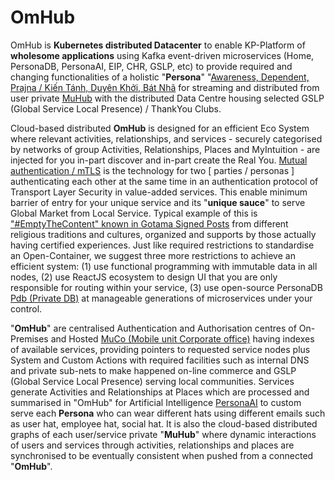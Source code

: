 # OmHub

OmHub is <b>Kubernetes distributed Datacenter</b> to enable KP-Platform of <b>wholesome applications</b> using Kafka event-driven microservices (Home, PersonaDB, PersonaAI, EIP, CHR, GSLP, etc) to provide required and changing functionalities of a holistic "<b>Persona</b>" "<a href="https://blog.khaiphong.io/2021/09/awareness.html#Section_1" target="_blank">Awareness, Dependent, Prajna / Kiến Tánh, Duyên Khởi, Bát Nhã</a> for streaming and distributed from user private <a href="https://github.com/khaiphong/muhub/" trget="_blank">MuHub</a> with the distributed Data Centre housing selected GSLP (Global Service Local Presence) / ThankYou Clubs.

Cloud-based distributed <b>OmHub</b> is designed for an efficient Eco System where relevant activities, relationships, and services - securely categorised by networks of group Activities, Relationships, Places and MyIntuition - are injected for you in-part discover and in-part create the Real You. <a href="https://en.wikipedia.org/wiki/Mutual_authentication" trget="_blank">Mutual authentication / mTLS</a> is the technology for two [ parties / personas ] authenticating each other at the same time in an authentication protocol of Transport Layer Security in value-added services. This enable minimum barrier of entry for your unique service and its "<b>unique sauce</b>" to serve Global Market from Local Service. Typical example of this is <a href="https://blog.khaiphong.io/2021/09/empty-content-transcendental-inner-peace.html#Section_3" target="_blank">"#EmptyTheContent" known in Gotama Signed Posts</a> from different religious traditions and cultures, organized and supports by those actually having certified experiences. Just like required restrictions to standardise an Open-Container, we suggest three more restrictions to achieve an efficient system: (1) use functional programming with immutable data in all nodes, (2) use ReactJS ecosystem to design UI that you are only responsible for routing within your service, (3) use open-source PersonaDB <a href="https://github.com/khaiphong/personadb/tree/master/backend/pdb/" trget="_blank">Pdb (Private DB)</a> at manageable generations of microservices under your control.

"<b>OmHub</b>" are centralised Authentication and Authorisation centres of On-Premises and Hosted <a href="https://github.com/khaiphong/muco/" trget="_blank">MuCo (Mobile unit Corporate office)</a> having indexes of available services, providing pointers to requested service nodes plus System and Custom Actions with required facilities such as internal DNS and private sub-nets to make happened on-line commerce and GSLP (Global Service Local Presence) serving local communities. Services generate Activities and Relationships at Places which are processed and summarised in "OmHub" for Artificial Intelligence <a href="https://github.com/khaiphong/personaai/" trget="_blank">PersonaAI</a> to custom serve each <b>Persona</b> who can wear different hats using different emails such as user hat, employee hat, social hat. It is also the cloud-based distributed graphs of each user/service private "<b>MuHub</b>" where dynamic interactions of users and services through activities, relationships and places are synchronised to be eventually consistent when pushed from a connected "<b>OmHub</b>".

